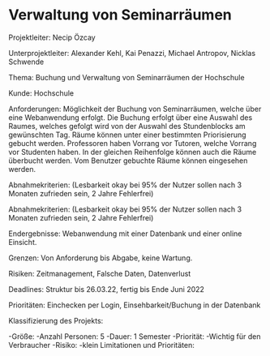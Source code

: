 # Verwaltung von Seminarräumen
Projektleiter: Necip Özcay 

Unterprojektleiter: Alexander Kehl, Kai Penazzi, Michael Antropov, Nicklas Schwende 

Thema: Buchung und Verwaltung von Seminarräumen der Hochschule 

Kunde: Hochschule 

Anforderungen: Möglichkeit der Buchung von Seminarräumen, welche über eine Webanwendung erfolgt. Die Buchung erfolgt 
über eine Auswahl des Raumes, welches gefolgt wird von der Auswahl des Stundenblocks am gewünschten 
Tag. Räume können unter einer bestimmten Priorisierung gebucht werden. Professoren haben Vorrang vor 
Tutoren, welche Vorrang vor Studenten haben. In der gleichen Reihenfolge können auch die Räume überbucht 
werden. Vom Benutzer gebuchte Räume können eingesehen werden. 

Abnahmekriterien: (Lesbarkeit okay bei 95% der Nutzer sollen nach 3 Monaten zufrieden sein, 2 Jahre 
Fehlerfrei) 

Abnahmekriterien: (Lesbarkeit okay bei 95% der Nutzer sollen nach 3 Monaten zufrieden sein, 2 Jahre Fehlerfrei) 

Endergebnisse: Webanwendung mit einer Datenbank und einer online Einsicht.

Grenzen: Von Anforderung bis Abgabe, keine Wartung. 

Risiken: Zeitmanagement, Falsche Daten, Datenverlust 

Deadlines: Struktur bis 26.03.22, fertig bis Ende Juni 2022 

Prioritäten: Einchecken per Login, Einsehbarkeit/Buchung in der Datenbank

Klassifizierung des Projekts: 

-Größe: 
 -Anzahl Personen: 5 
 -Dauer: 1 Semester 
 -Priorität:
 -Wichtig für den Verbraucher 
 -Risiko:
 -klein 
Limitationen und Prioritäten:
